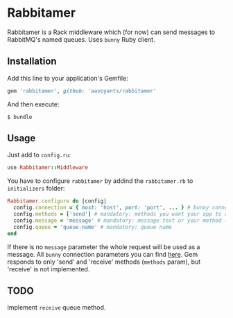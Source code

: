 # Rabbitamer

Rabbitamer is a Rack middleware which (for now) can send messages to RabbitMQ's named queues. Uses `bunny` Ruby client.

## Installation

Add this line to your application's Gemfile:

```ruby
gem 'rabbitamer', github: 'aavoyants/rabbitamer'
```

And then execute:

    $ bundle

## Usage

Just add to `config.ru`:

```ruby
use Rabbitamer::Middleware
```

You have to configure `rabbitamer` by addind the `rabbitamer.rb` to `initializers` folder:

```ruby
Rabbitamer.configure do |config|
  config.connection = { host: 'host', port: 'port', ... } # bunny connections settings, optional
  config.methods = ['send'] # mandatory: methods you want your app to call
  config.message = 'message' # mandatory: message text or your method (or proc) returning the message text
  config.queue = 'queue-name' # mandatory: queue name
end
```

If there is no `message` parameter the whole request will be used as a message.
All `bunny` connection parameters you can find [here](http://rubybunny.info/articles/connecting.html#using_a_map_of_parameters).
Gem responds to only 'send' and 'receive' methods (`methods` param), but 'receive' is not implemented.

## TODO

Implement `receive` queue method.

